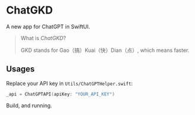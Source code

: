 # ChatGKD

A new app for ChatGPT in SwiftUI.

> What is *ChatGKD*?
>
> GKD stands for Gao（搞）Kuai（快）Dian（点）, which means faster.

## Usages

Replace your API key in `Utils/ChatGPTHelper.swift`:

```swift
_api = ChatGPTAPI(apiKey: "YOUR_API_KEY")
```

Build, and running.
